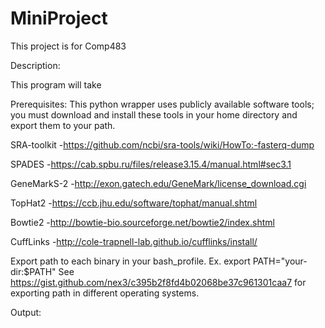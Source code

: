 # MiniProject
This project is for Comp483

Description:

This program will take 


Prerequisites: This python wrapper uses publicly available software tools; you must download and install these tools in your home directory and export them to your path. 

SRA-toolkit 
-https://github.com/ncbi/sra-tools/wiki/HowTo:-fasterq-dump

SPADES 
-https://cab.spbu.ru/files/release3.15.4/manual.html#sec3.1

GeneMarkS-2 
-http://exon.gatech.edu/GeneMark/license_download.cgi

TopHat2
-https://ccb.jhu.edu/software/tophat/manual.shtml

Bowtie2
-http://bowtie-bio.sourceforge.net/bowtie2/index.shtml

CuffLinks
-http://cole-trapnell-lab.github.io/cufflinks/install/

Export path to each binary in your bash_profile.
Ex. export PATH="your-dir:$PATH"
See https://gist.github.com/nex3/c395b2f8fd4b02068be37c961301caa7 for exporting path in different operating systems.

Output:
